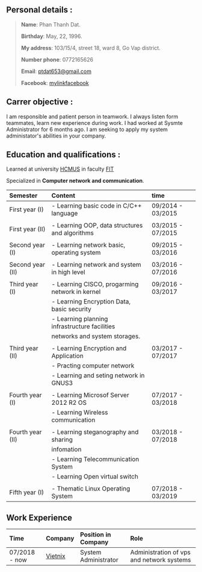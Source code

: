 ## Personal details :

>**Name**: Phan Thanh Dat.
>
>**Birthday**: May, 22, 1996.
>
>**My address**: 103/15/4, street 18, ward 8, Go Vap district.
>
>**Number phone**: 0772165626
>
>**Email**: ptdat653@gmail.com
>
>**Facebook**: [mylinkfacebook](https://www.facebook.com/ThanhDatPhan22)

## Carrer objective : 

I am responsible and patient person in teamwork. I always listen form teammates, learn new experience during work. I had worked at Sysmte Administrator for 6 months ago. I am seeking to apply my system administator's abilities in your company.

## Education and qualifications :

Learned at university [HCMUS](https://www.hcmus.edu.vn/) in faculty [FIT](https://www.fit.hcmus.edu.vn/vn/)

Specialized in **Computer network and communication**.

| Semester        | Content                                       | time                |
|:----------------|:----------------------------------------------|:--------------------|
| First year (I)  | - Learning basic code in C/C++ language       | 09/2014 - 03/2015   |
|                 |                                               |                     |
| First year (II) | - Learning OOP, data structures and algorithms| 03/2015 - 07/2015   |
|                 |                                               |                     |
| Second year (I) | - Learning network basic, operating system    | 09/2015 - 03/2016   |
|                 |                                               |                     |
| Second year (II)| - Learning network and system in high level   | 03/2016 - 07/2016   |
|                 |                                               |                     |
| Third year (I)  | - Learning CISCO, progarming network in kernel| 09/2016 - 03/2017   |
|                 | - Learning Encryption Data, basic security    |                     |
|                 | - Learning planning infrastructure facilities |                     |
|                 | networks and system storages.                 |                     |
|                 |                                               |                     |
| Third year (II) | - Learning Encryption and Application         | 03/2017 - 07/2017   |
|                 | - Practing computer network                   |                     |
|                 | - Learning and seting network in GNUS3        |                     |
|                 |                                               |                     |
| Fourth year (I) | - Learning Microsof Server 2012 R2 OS         | 07/2017 - 03/2018   |
|                 | - Learning Wireless communication             |                     |
|                 |                                               |                     |
| Fourth year (II)| - Learning steganography and sharing          | 03/2018 - 07/2018   |
|                 |   infomation                                  |                     |
|                 | - Learning Telecommunication System           |                     |
|                 | - Learning Open virtual switch                |                     |
|                 |                                               |                     |
| Fifth year (I)  | - Thematic Linux Operating System             | 07/2018 - 03/2019   |

## Work Experience

| Time            | Company                       | Position in Company   | Role                                     |
|:----------------|:------------------------------|:----------------------|:-----------------------------------------|
| 07/2018 - now   |[Vietnix](https://vietnix.vn/) | System Administrator  | Administration of vps and network systems|
